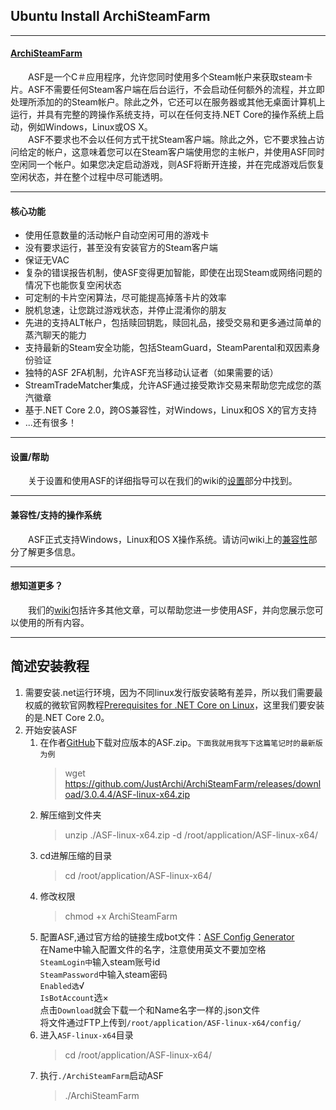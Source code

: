 ## Ubuntu Install ArchiSteamFarm

---

#### [ArchiSteamFarm](https://github.com/JustArchi/ArchiSteamFarm/)

&emsp;&emsp;ASF是一个C＃应用程序，允许您同时使用多个Steam帐户来获取steam卡片。ASF不需要任何Steam客户端在后台运行，不会启动任何额外的流程，并立即处理所添加的的Steam帐户。除此之外，它还可以在服务器或其他无桌面计算机上运行，​​并具有完整的跨操作系统支持，可以在任何支持.NET Core的操作系统上启动，例如Windows，Linux或OS X。<br>
&emsp;&emsp;ASF不要求也不会以任何方式干扰Steam客户端。除此之外，它不要求独占访问给定的帐户，这意味着您可以在Steam客户端使用您的主帐户，并使用ASF同时空闲同一个帐户。如果您决定启动游戏，则ASF将断开连接，并在完成游戏后恢复空闲状态，并在整个过程中尽可能透明。

---

#### 核心功能
* 使用任意数量的活动帐户自动空闲可用的游戏卡
* 没有要求运行，甚至没有安装官方的Steam客户端
* 保证无VAC
* 复杂的错误报告机制，使ASF变得更加智能，即使在出现Steam或网络问题的情况下也能恢复空闲状态
* 可定制的卡片空闲算法，尽可能提高掉落卡片的效率
* 脱机怠速，让您跳过游戏状态，并停止混淆你的朋友
* 先进的支持ALT帐户，包括赎回钥匙，赎回礼品，接受交易和更多通过简单的蒸汽聊天的能力
* 支持最新的Steam安全功能，包括SteamGuard，SteamParental和双因素身份验证
* 独特的ASF 2FA机制，允许ASF充当移动认证者（如果需要的话）
* StreamTradeMatcher集成，允许ASF通过接受欺诈交易来帮助您完成您的蒸汽徽章
* 基于.NET Core 2.0，跨OS兼容性，对Windows，Linux和OS X的官方支持
* ...还有很多！

---

#### 设置/帮助
&emsp;&emsp;关于设置和使用ASF的详细指导可以在我们的wiki的[设置](https://github.com/JustArchi/ArchiSteamFarm/wiki/Setting-up)部分中找到。

---

#### 兼容性/支持的操作系统
&emsp;&emsp;ASF正式支持Windows，Linux和OS X操作系统。请访问wiki上的[兼容性](https://github.com/JustArchi/ArchiSteamFarm/wiki/Compatibility)部分了解更多信息。

---

#### 想知道更多？
&emsp;&emsp;我们的[wiki](https://github.com/JustArchi/ArchiSteamFarm/wiki)包括许多其他文章，可以帮助您进一步使用ASF，并向您展示您可以使用的所有内容。

---

## 简述安装教程

1. 需要安装.net运行环境，因为不同linux发行版安装略有差异，所以我们需要最权威的微软官网教程[Prerequisites for .NET Core on Linux](https://docs.microsoft.com/en-us/dotnet/core/linux-prerequisites?tabs=netcore2x#tabpanel_-r1y2MrINK_netcore2x)，这里我们要安装的是.NET Core 2.0。
2. 开始安装ASF
   1. 在作者[GitHub](https://github.com/JustArchi/ArchiSteamFarm/releases)下载对应版本的ASF.zip。`下面我就用我写下这篇笔记时的最新版为例`
      > wget https://github.com/JustArchi/ArchiSteamFarm/releases/download/3.0.4.4/ASF-linux-x64.zip
   2. 解压缩到文件夹
      > unzip ./ASF-linux-x64.zip -d /root/application/ASF-linux-x64/
   3. cd进解压缩的目录
      > cd /root/application/ASF-linux-x64/
   4. 修改权限
      > chmod +x ArchiSteamFarm
   5. 配置ASF,通过官方给的链接生成bot文件：[ASF Config Generator](https://justarchi.github.io/ArchiSteamFarm/#/bot)<br>
   在Name中输入配置文件的名字，注意使用英文不要加空格<br>
   `SteamLogin中`输入steam账号id<br>
   `SteamPassword`中输入steam密码<br>
   `Enabled选`√<br>
   `IsBotAccount`选×<br>
   点击`Download`就会下载一个和Name名字一样的.json文件<br>
   将文件通过FTP上传到`/root/application/ASF-linux-x64/config/`<br>
   6. 进入`ASF-linux-x64`目录
      > cd /root/application/ASF-linux-x64/
   7. 执行`./ArchiSteamFarm`启动ASF
      > ./ArchiSteamFarm